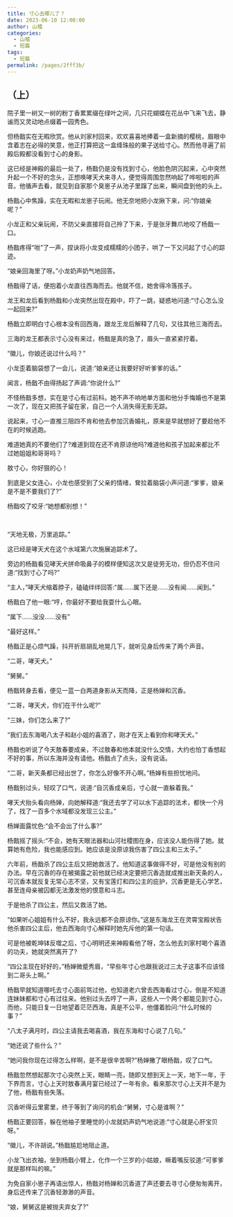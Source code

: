 ```yaml
---
title: 寸心去哪儿了？
date: 2023-06-10 12:00:00
author: 山楂
categories: 
  - 山楂
  - 短篇
tags: 
  - 短篇
permalink: /pages/2fff3b/
---
```


## （上）

院子里一树又一树的粉丁香累累缀在绿叶之间，几只花蝴蝶在花丛中飞来飞去，静谧而又灵动地点缀着一园秀色。

但杨戬实在无暇欣赏。他从刘家村回来，欢欢喜喜地捧着一盒新摘的樱桃，眉眼中含着志在必得的笑意，他正打算把这一盒绛珠般的果子送给寸心。然而他寻遍了前殿后殿都没看到寸心的身影。<!-- more -->

这已经是神殿的最后一处了，杨戬仍是没有找到寸心，他脸色阴沉起来，心中突然升起一个不好的念头，正想唤哮天犬来寻人，便觉得周围忽然响起了哗啦啦的声音。他循声去看，就见到自家那个臭崽子从池子里蹿了出来，瞬间盘到他的头上。

杨戬心中焦躁，实在无暇和龙崽子玩闹。他无奈地把小龙揪下来，问:“你娘亲呢？”

小龙正和父亲玩闹，不防父亲直接将自己拎了下来，于是张牙舞爪地咬了杨戬一口。

杨戬疼得“咝”了一声，捏诀将小龙变成糯糯的小团子，哄了一下又问起了寸心的踪迹。

“娘亲回海里了呀。”小龙奶声奶气地回答。

杨戬得了话，便抱着小龙直往西海而去。他就不信，她舍得冷落孩子。

龙王和龙后看到杨戬和小龙突然出现在殿中，吓了一跳，疑惑地问道:“寸心怎么没一起回来?”

杨戬立即明白寸心根本没有回西海，跟龙王龙后解释了几句，又往其他三海而去。

三海的龙王都表示寸心没有来过，杨戬是真的急了，眉头一直紧紧拧着。

“徽儿，你娘还说过什么吗？”

小龙歪着脑袋想了一会儿，说道:“娘亲还让我要好好听爹爹的话。”

闻言，杨戬不由得扬起了声调:“你说什么?”

不怪杨戬多想，实在是寸心有过前科。她不声不响地单方面和他分手悔婚也不是第一次了，现在又把孩子留在家，自己一个人消失得无影无踪。

说起来，寸心一直推三阻四不肯和他去参加沉香婚礼，原来是早就想好了要趁他不在的时候逃跑。

难道她真的不要他们了?难道到现在还不肯原谅他吗?难道他和孩子加起来都比不过她姐姐和哥哥吗？

敖寸心，你好狠的心！

到底是父女连心，小龙也感受到了父亲的情绪，耷拉着脑袋小声问道:“爹爹，娘亲是不是不要我们了?”

杨戬咬了咬牙:“她想都别想！”

</br>

“天地无极，万里追踪。”

这已经是哮天犬在这个水域第六次施展追踪术了。

旁边的杨戬看见哮天犬拼命吸鼻子的模样便知这次又是徒劳无功，但仍忍不住问道:“找到寸心了吗?”

“主人，”哮天犬缩着脖子，磕磕绊绊回答:“属……属下还是……没有闻……闻到。”

杨戬白了他一眼:“哼，你最好不要给我耍什么心眼。

“属下……没没……没有”

“最好这样。”

杨戬正是心烦气躁，抖开折扇胡乱地晃几下，就听见身后传来了两个声音。

“二哥，哮天犬。”

“舅舅。”

杨戬转身去看，便见一蓝一白两道身影从天而降，正是杨婵和沉香。

“二哥，哮天犬，你们在干什么呢?”

“三妹，你们怎么来了?”

“我们去东海喝八太子和赵小姐的喜酒了，刚才在天上看到你和哮天犬。”

杨戬也听说了今天敖春要成亲，不过敖春和他本就没什么交情，大约也怕丁香想起不好的事，所以东海并没有请他。杨戬点了点头，没有说话。

“二哥，新天条都已经出世了，你怎么好像不开心啊。”杨婵有些担忧地问。

杨戬别过头，轻叹了口气，说道:“自沉香成亲后，寸心就一直躲着我。”

哮天犬抬头看向杨婵，向她解释道:“我还去学了可以水下追踪的法术，都快一个月了，找了一百多个水域都没发现三公主。”

杨婵面露忧色:“会不会出了什么事?”

杨戬摇了摇头:“不会，她有天眼法器和山河社稷图在身，应该没人能伤得了她。就算她有危险，我也能感应到。她应该是没原谅我伤害了四公主和三太子。”

六年前，杨戬杀了四公主后又把她救活了。他知道这事做得不好，可是他没有别的办法。早在沉香的存在被揭露之前他就已经决定要把沉香造就成推出新天条的人，可沉香本就反复无常心志不坚，又有宝莲灯和四公主的庇护，沉香更是无心学艺，甚至连母亲被囚都无法激发他的恨意和斗志。

于是他杀了四公主，然后又救活了她。

“如果听心姐姐有什么不好，我永远都不会原谅你。”这是东海龙王在灵霄宝殿状告他杀害四公主后，他去西海向寸心解释时她先斥他的第一句话。

可是他被乾坤钵反噬之后，寸心明明还来神殿看他了呀，怎么他去刘家村喝个喜酒的功夫，她就突然离开了?

“四公主现在好好的，”杨婵微蹙秀眉，“早些年寸心也跟我说过三太子这事不应该怪到二哥头上啊。”

杨戬早就知道哪吒去寸心面前骂过他，也知道老六曾去西海看过寸心，倒是不知道连妹妹都和寸心有过往来。他别过头去哼了一声，这些人一个两个都能见到寸心，而他，只能日复一日地望着茫茫西海，真是不公平，他僵着脸问:“什么时候的事？”

“八太子满月时，四公主请我去喝喜酒，我在东海和寸心说了几句。”

“她还说了些什么？”

“她问我你现在过得怎么样啊，是不是很辛苦啊?”杨婵撇了眼杨戬，叹了口气。

杨戬忽然想起那次寸心突然上天，眼睛一亮，随即又想到天上一天，地下一年，于下界而言，寸心上天时敖春满月宴已经过了一年有余。看来那次寸心上天并不是为了他，杨戬有些失落。

沉香听得云里雾里，终于等到了询问的机会:“舅舅，寸心是谁啊？”

杨戬正要回答，躲在他袖子里睡觉的小龙就奶声奶气地说道:“寸心就是心肝宝贝呀。”


“徽儿，不许胡说。”杨戬尴尬地阻止道。

小龙飞出衣袖，坐到杨戬小臂上，化作一个三岁的小姑娘，噘着嘴反驳道:“可爹爹就是那样叫的嘛。”

为免自家小崽子再语出惊人，杨戬对杨婵和沉香道了声还要去寻寸心便匆匆离开，身后还传来了沉香轻渺渺的声音。

“娘，舅舅这是被抛夫弃女了?”

